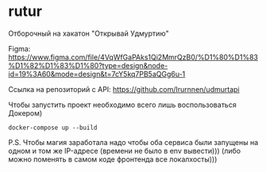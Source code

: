 # rutur
Отборочный на хакатон "Открывай Удмуртию"

Figma: https://www.figma.com/file/4VqWfGaPAks1Qi2MmrQzB0/%D1%80%D1%83%D1%82%D1%83%D1%80?type=design&node-id=19%3A60&mode=design&t=7cY5kq7PB5aQGg6u-1

Ссылка на репозиторий с API: https://github.com/Irurnnen/udmurtapi

Чтобы запустить проект необходимо всего лишь воспользоваться Докером)

```
docker-compose up --build
```


P.S. Чтобы магия заработала надо чтобы оба сервиса были запущены на одном и том же IP-адресе (времени не было в env вывести))) (либо можно поменять в самом коде фронтенда все локалхосты)))
